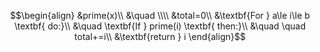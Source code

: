 $$\begin{align}
&prime(x)\\
&\quad \\\\
&total=0\\
&\textbf{For } a\le i\le b \textbf{ do:}\\
&\quad \textbf{If } prime(i) \textbf{ then:}\\
&\quad \quad total+=i\\
&\textbf{return } i
\end{align}$$
